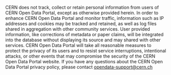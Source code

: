 CERN does not track, collect or retain personal information from users of CERN Open Data Portal, except as otherwise provided herein. In order to enhance CERN Open Data Portal and monitor traffic, information such as IP addresses and cookies may be tracked and retained, as well as log files shared in aggregation with other community services. User provided information, like corrections of metadata or paper claims, will be integrated into the database without displaying its source and may shared with other services. CERN Open Data Portal will take all reasonable measures to protect the privacy of its users and to resist service interruptions, intentional attacks, or other events that may compromise the security of the CERN Open Data Portal website. If you have any questions about the CERN Open Data Portal privacy policy, please contact [opendata-support@cern.ch](mailto:opendata-support@cern.ch)

